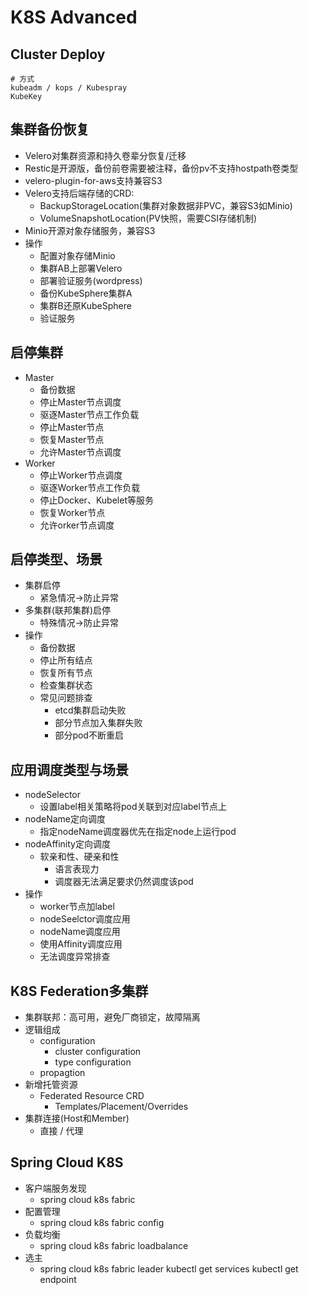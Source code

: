 # K8S Advanced

## Cluster Deploy
```
# 方式
kubeadm / kops / Kubespray
KubeKey
```

## 集群备份恢复
- Velero对集群资源和持久卷辈分恢复/迁移
- Restic是开源版，备份前卷需要被注释，备份pv不支持hostpath卷类型
- velero-plugin-for-aws支持兼容S3
- Velero支持后端存储的CRD:
  - BackupStorageLocation(集群对象数据非PVC，兼容S3如Minio)
  - VolumeSnapshotLocation(PV快照，需要CSI存储机制)
- Minio开源对象存储服务，兼容S3
- 操作
  - 配置对象存储Minio
  - 集群AB上部署Velero
  - 部署验证服务(wordpress)
  - 备份KubeSphere集群A
  - 集群B还原KubeSphere
  - 验证服务

## 启停集群
- Master
  - 备份数据
  - 停止Master节点调度
  - 驱逐Master节点工作负载
  - 停止Master节点
  - 恢复Master节点
  - 允许Master节点调度
- Worker
  - 停止Worker节点调度
  - 驱逐Worker节点工作负载
  - 停止Docker、Kubelet等服务
  - 恢复Worker节点
  - 允许orker节点调度

## 启停类型、场景
- 集群启停
  - 紧急情况->防止异常
- 多集群(联邦集群)启停
  - 特殊情况->防止异常
- 操作
  - 备份数据
  - 停止所有结点
  - 恢复所有节点
  - 检查集群状态
  - 常见问题排查
    - etcd集群启动失败
    - 部分节点加入集群失败
    - 部分pod不断重启

## 应用调度类型与场景
- nodeSelector
  - 设置label相关策略将pod关联到对应label节点上
- nodeName定向调度
  - 指定nodeName调度器优先在指定node上运行pod
- nodeAffinity定向调度
  - 软亲和性、硬亲和性
    - 语言表现力
    - 调度器无法满足要求仍然调度该pod
- 操作
  - worker节点加label
  - nodeSeelctor调度应用
  - nodeName调度应用
  - 使用Affinity调度应用
  - 无法调度异常排查

## K8S Federation多集群
- 集群联邦：高可用，避免厂商锁定，故障隔离
- 逻辑组成
  - configuration
    - cluster configuration
    - type configuration
  - propagtion
- 新增托管资源
  - Federated Resource CRD
    - Templates/Placement/Overrides
- 集群连接(Host和Member)
  - 直接 / 代理

## Spring Cloud K8S
- 客户端服务发现
  - spring cloud k8s fabric
- 配置管理
  - spring cloud k8s fabric config
- 负载均衡
  - spring cloud k8s fabric loadbalance
- 选主
  - spring cloud k8s fabric leader
kubectl get services
kubectl get endpoint